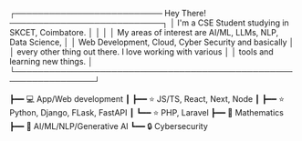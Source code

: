 ┌────────────────────────── Hey There! ───────────────────────────┐
│ I'm a CSE Student studying in SKCET, Coimbatore.               │
│                                                                │
│ My areas of interest are AI/ML, LLMs, NLP, Data Science,       │
│ Web Development, Cloud, Cyber Security and basically           │
│ every other thing out there. I love working with various       │
│ tools and learning new things.                                 │
└────────────────────────────────────────────────────────────────┘

┣━━ 💻 App/Web development
┃   ┣━━ ⭐ JS/TS, React, Next, Node
┃   ┣━━ ⭐ Python, Django, FLask, FastAPI
┃   ┗━━ ⭐ PHP, Laravel
┣━━ 🔢 Mathematics
┣━━ 🤖 AI/ML/NLP/Generative AI
┗━━ 🔒 Cybersecurity
